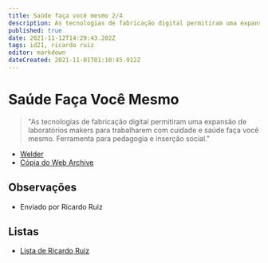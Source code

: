```yaml
---
title: Saúde faça você mesmo 2/4
description: As tecnologias de fabricação digital permitiram uma expansão de laboratórios makers para trabalharem com cuidade e saúde faça você mesmo. Ferramenta para pedagogia e inserção social
published: true
date: 2021-11-12T14:29:43.202Z
tags: id21, ricardo ruiz
editor: markdown
dateCreated: 2021-11-01T01:10:45.912Z
---
```


# Saúde Faça Você Mesmo
> "As tecnologias de fabricação digital permitiram uma expansão de laboratórios makers para trabalharem com cuidade e saúde faça você mesmo. Ferramenta para pedagogia e inserção social."

- [Welder](https://www.welder.app/careables)
- [Cópia do Web Archive](https://web.archive.org/web/20210924125732/https://www.welder.app/careables)

## Observações
- Enviado por Ricardo Ruiz

## Listas
- [Lista de Ricardo Ruiz](/listas/ricardo-ruiz)